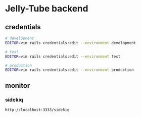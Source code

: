 # Jelly-Tube backend

## credentials

```bash
# development
EDITOR=vim rails credentials:edit --environment development

# test
EDITOR=vim rails credentials:edit --environment test

# production
EDITOR=vim rails credentials:edit --environment production
```

## monitor

### sidekiq

```
http://localhost:3333/sidekiq
```
